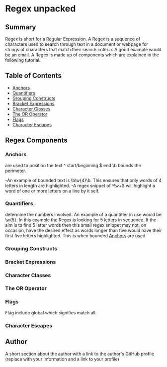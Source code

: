 # Regex unpacked



## Summary

Regex is short for a Regular Expression.  A Regex is a sequence of characters used to search through text in a  document or webpage for strings of characters that match their search criteria. A good example would be an email. A Regex is made up of components which are explained in the following tutorial.

## Table of Contents

- [Anchors](#anchors)
- [Quantifiers](#quantifiers)
- [Grouping Constructs](#grouping-constructs)
- [Bracket Expressions](#bracket-expressions)
- [Character Classes](#character-classes)
- [The OR Operator](#the-or-operator)
- [Flags](#flags)
- [Character Escapes](#character-escapes)

## Regex Components

### Anchors
are used to position the text
^ start/beginning
$ end
\b bounds the perimeter.

-An example of bounded text is \b\w{4}\b.  This ensures that only words of 4 letters in length are highlighted. 
-A regex snippet of ^\w+$  will highlight a word of one or more letters on a line by it self. 

### Quantifiers
determine the numbers involved. An example of a quantifier in use would be \w{5}. In this example the Regex is looking for 5 letters in sequence. If the aim is to find 5 letter words then this small regex snippet may not, on occasion, have the desired effect as words longer than five would have their first five letters highlighted. This is when bounded [Anchors](#anchors) are used.

### Grouping Constructs

### Bracket Expressions

### Character Classes

### The OR Operator

### Flags
Flag include global which signifies match all.
### Character Escapes

## Author

A short section about the author with a link to the author's GitHub profile (replace with your information and a link to your profile)

